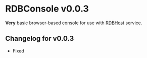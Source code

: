 RDBConsole v0.0.3
=================

__Very__ basic browser-based console for use with 
[RDBHost](http://www.rdbhost.com/) service.

Changelog for v0.0.3
--------------------

* Fixed <style> not being inside <head> (bummer)
* Aded <pre> tags around data dump

Changelog for v0.0.2
--------------------

* Missing files were entered into repository.

Features
--------

* Provides fieds for authentication (no JavaScript source modification)
* Remembers the credentials for 20 days automatically
* Can make browser 'forget' the credentials instantly
* Retrieves query results and dumps the raw JSON

Installation
------------

To set up RDBConsole, you need to set up your hosts file to enable same-origin 
policy to work. This is done by setting up a subdomain for your localhost 
(assuming you are working on a local system). To do that, first give your
localhost a ``.tld`` suffix, to make it a fully qualified domain name.

Edit your ``/etc/hosts`` file (on Linux and BSD systems) and add the following
line:

    127.0.0.1 localhost.tld
    
Next, you have to set up the RDBHost proxy subdomain. This is done by adding
the following line to your ``/etc/hosts``:

    208.78.103.48 rdbhost.localhost.tld
    
It is assumed that the subdomain is ``rdbhost``. For now, there is no 
configuration UI for the subdomain, so it is advised that you stick with the
defaults. If you want to use a custom subdomain, you're on your own.

Once this is set up, copy the files in this repository to a location servable
by your HTTP server, and direct your browser to console.html.

Using RDBConsole
----------------

To use the console, just type in your credentials into the appropriate fields,
and the query into the large query text box. Hit ``Execute``, and the results 
will be loaded in the area above the form.

Your credentials are stored in a cookie. If you wish to remove the cookie,
click on the ``Delete credentials`` button, and the cookie will be removed. 
Cookie expires automatically after 20 days.

Bugs and feature requests
-------------------------

Use the [Issue tracker at GitHub.com](http://github.com/foxbunny/RDBConsole/issues)
to report any issues.
